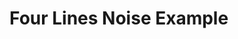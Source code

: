 # Four Lines Noise Example

<script src="../lib/processing.min.js"></script>
<canvas data-processing-sources="Four_Lines_Noise_Example.pde"></canvas>
